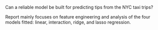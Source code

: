 Can a reliable model be built for predicting tips from the NYC taxi trips? 

Report mainly focuses on feature engineering and analysis of the four models fitted: linear, interaction, ridge, and lasso regression.

